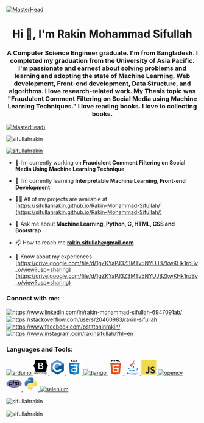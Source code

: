[![MasterHead](https://64.media.tumblr.com/c5543874b9cbe98da1d20945a45e989b/tumblr_o5a5r9Z9O71tvppquo1_r1_1280.gifv)](https://sifullahrakin.io)

<h1 align="center">Hi 👋, I'm Rakin Mohammad Sifullah</h1>
<h3 align="center">A Computer Science Engineer graduate. I'm from Bangladesh. I completed my graduation from the University of Asia Pacific. I'm passionate and earnest about solving problems and learning and adopting the state of Machine Learning, Web development, Front-end development, Data Structure, and algorithms. I love research-related work. My Thesis topic was "Fraudulent Comment Filtering on Social Media using Machine Learning Techniques." I love reading books. I love to collecting books.</h3>

[![MasterHead](https://camo.githubusercontent.com/cae12fddd9d6982901d82580bdf321d81fb299141098ca1c2d4891870827bf17/68747470733a2f2f6d69726f2e6d656469756d2e636f6d2f6d61782f313336302f302a37513379765349765f7430696f4a2d5a2e676966))](https://sifullahrakin.io)

<p align="left"> <img src="https://komarev.com/ghpvc/?username=sifullahrakin&label=Profile%20views&color=0e75b6&style=flat" alt="sifullahrakin" /> </p>

<p align="left"> <a href="https://github.com/ryo-ma/github-profile-trophy"><img src="https://github-profile-trophy.vercel.app/?username=sifullahrakin" alt="sifullahrakin" /></a> </p>

- 🔭 I’m currently working on **Fraudulent Comment Filtering on Social Media Using Machine Learning Technique**

- 🌱 I’m currently learning **Interpretable Machine Learning, Front-end Development**

- 👨‍💻 All of my projects are available at [https://sifullahrakin.github.io/Rakin-Mohammad-Sifullah/](https://sifullahrakin.github.io/Rakin-Mohammad-Sifullah/)

- 💬 Ask me about **Machine Learning, Python, C, HTML, CSS and Bootstrap**

- 📫 How to reach me **rakin.sifullah@gmail.com**

- 📄 Know about my experiences [https://drive.google.com/file/d/1gZKYaPJ3Z3MTv5NYUJBZkwKHk1rpBv_o/view?usp=sharing](https://drive.google.com/file/d/1gZKYaPJ3Z3MTv5NYUJBZkwKHk1rpBv_o/view?usp=sharing)

<h3 align="left">Connect with me:</h3>
<p align="left">
<a href="https://linkedin.com/in/https://www.linkedin.com/in/rakin-mohammad-sifullah-6947091ab/" target="blank"><img align="center" src="https://raw.githubusercontent.com/rahuldkjain/github-profile-readme-generator/master/src/images/icons/Social/linked-in-alt.svg" alt="https://www.linkedin.com/in/rakin-mohammad-sifullah-6947091ab/" height="30" width="40" /></a>
<a href="https://stackoverflow.com/users/https://stackoverflow.com/users/20460983/rakin-sifullah" target="blank"><img align="center" src="https://raw.githubusercontent.com/rahuldkjain/github-profile-readme-generator/master/src/images/icons/Social/stack-overflow.svg" alt="https://stackoverflow.com/users/20460983/rakin-sifullah" height="30" width="40" /></a>
<a href="https://fb.com/https://www.facebook.com/ostittohinrakin/" target="blank"><img align="center" src="https://raw.githubusercontent.com/rahuldkjain/github-profile-readme-generator/master/src/images/icons/Social/facebook.svg" alt="https://www.facebook.com/ostittohinrakin/" height="30" width="40" /></a>
<a href="https://instagram.com/https://www.instagram.com/rakinsifullah/?hl=en" target="blank"><img align="center" src="https://raw.githubusercontent.com/rahuldkjain/github-profile-readme-generator/master/src/images/icons/Social/instagram.svg" alt="https://www.instagram.com/rakinsifullah/?hl=en" height="30" width="40" /></a>
</p>

<h3 align="left">Languages and Tools:</h3>
<p align="left"> <a href="https://www.arduino.cc/" target="_blank" rel="noreferrer"> <img src="https://cdn.worldvectorlogo.com/logos/arduino-1.svg" alt="arduino" width="40" height="40"/> </a> <a href="https://getbootstrap.com" target="_blank" rel="noreferrer"> <img src="https://raw.githubusercontent.com/devicons/devicon/master/icons/bootstrap/bootstrap-plain-wordmark.svg" alt="bootstrap" width="40" height="40"/> </a> <a href="https://www.cprogramming.com/" target="_blank" rel="noreferrer"> <img src="https://raw.githubusercontent.com/devicons/devicon/master/icons/c/c-original.svg" alt="c" width="40" height="40"/> </a> <a href="https://www.w3schools.com/css/" target="_blank" rel="noreferrer"> <img src="https://raw.githubusercontent.com/devicons/devicon/master/icons/css3/css3-original-wordmark.svg" alt="css3" width="40" height="40"/> </a> <a href="https://www.djangoproject.com/" target="_blank" rel="noreferrer"> <img src="https://cdn.worldvectorlogo.com/logos/django.svg" alt="django" width="40" height="40"/> </a> <a href="https://www.w3.org/html/" target="_blank" rel="noreferrer"> <img src="https://raw.githubusercontent.com/devicons/devicon/master/icons/html5/html5-original-wordmark.svg" alt="html5" width="40" height="40"/> </a> <a href="https://www.java.com" target="_blank" rel="noreferrer"> <img src="https://raw.githubusercontent.com/devicons/devicon/master/icons/java/java-original.svg" alt="java" width="40" height="40"/> </a> <a href="https://developer.mozilla.org/en-US/docs/Web/JavaScript" target="_blank" rel="noreferrer"> <img src="https://raw.githubusercontent.com/devicons/devicon/master/icons/javascript/javascript-original.svg" alt="javascript" width="40" height="40"/> </a> <a href="https://opencv.org/" target="_blank" rel="noreferrer"> <img src="https://www.vectorlogo.zone/logos/opencv/opencv-icon.svg" alt="opencv" width="40" height="40"/> </a> <a href="https://www.php.net" target="_blank" rel="noreferrer"> <img src="https://raw.githubusercontent.com/devicons/devicon/master/icons/php/php-original.svg" alt="php" width="40" height="40"/> </a> <a href="https://www.python.org" target="_blank" rel="noreferrer"> <img src="https://raw.githubusercontent.com/devicons/devicon/master/icons/python/python-original.svg" alt="python" width="40" height="40"/> </a> <a href="https://www.selenium.dev" target="_blank" rel="noreferrer"> <img src="https://raw.githubusercontent.com/detain/svg-logos/780f25886640cef088af994181646db2f6b1a3f8/svg/selenium-logo.svg" alt="selenium" width="40" height="40"/> </a> </p>

<p><img align="center" src="https://github-readme-stats.vercel.app/api/top-langs?username=sifullahrakin&show_icons=true&locale=en&layout=compact" alt="sifullahrakin" /></p>

<p><img align="center" src="https://github-readme-streak-stats.herokuapp.com/?user=sifullahrakin&" alt="sifullahrakin" /></p>
